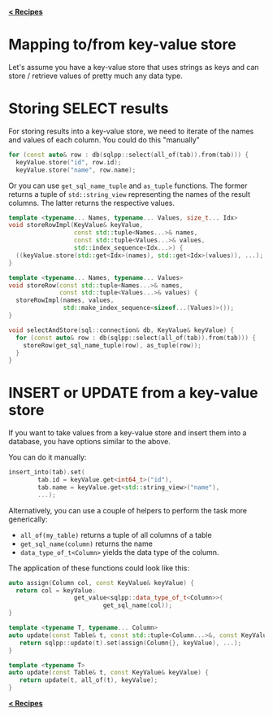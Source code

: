 [**\< Recipes**](/docs/recipes.md)

# Mapping to/from key-value store

Let's assume you have a key-value store that uses strings as keys and can store / retrieve
values of pretty much any data type.

# Storing SELECT results

For storing results into a key-value store, we need to iterate of the names and values of each column.
You could do this "manually"

```c++
for (const auto& row : db(sqlpp::select(all_of(tab)).from(tab))) {
  keyValue.store("id", row.id);
  keyValue.store("name", row.name);
```

Or you can use `get_sql_name_tuple` and `as_tuple` functions.
The former returns a tuple of `std::string_view` representing the names of the result columns.
The latter returns the respective values.

```c++
template <typename... Names, typename... Values, size_t... Idx>
void storeRowImpl(KeyValue& keyValue,
                  const std::tuple<Names...>& names,
                  const std::tuple<Values...>& values,
                  std::index_sequence<Idx...>) {
  ((keyValue.store(std::get<Idx>(names), std::get<Idx>(values)), ...);
}

template <typename... Names, typename... Values>
void storeRow(const std::tuple<Names...>& names,
              const std::tuple<Values...>& values) {
  storeRowImpl(names, values,
               std::make_index_sequence<sizeof...(Values)>());
}

void selectAndStore(sql::connection& db, KeyValue& keyValue) {
  for (const auto& row : db(sqlpp::select(all_of(tab)).from(tab))) {
    storeRow(get_sql_name_tuple(row), as_tuple(row));
  }
}
```

# INSERT or UPDATE from a key-value store

If you want to take values from a key-value store and insert them into a database, you have
options similar to the above.

You can do it manually:

```c++
insert_into(tab).set(
        tab.id = keyValue.get<int64_t>("id"),
        tab.name = keyValue.get<std::string_view>("name"),
        ...);
```

Alternatively, you can use a couple of helpers to perform the task more generically:

* `all_of(my_table)`  returns a tuple of all columns of a table
* `get_sql_name(column)` returns the name
* `data_type_of_t<Column>` yields the data type of the column.

The application of these functions could look like this:

```c++
auto assign(Column col, const KeyValue& keyValue) {
  return col = keyValue.
                  get_value<sqlpp::data_type_of_t<Column>>(
                          get_sql_name(col));
}

template <typename T, typename... Column>
auto update(const Table& t, const std::tuple<Column...>&, const KeyValue& keyValue) {
   return sqlpp::update(t).set(assign(Column{}, keyValue), ...);
}

template <typename T>
auto update(const Table& t, const KeyValue& keyValue) {
   return update(t, all_of(t), keyValue);
}
```

[**\< Recipes**](/docs/recipes.md)

